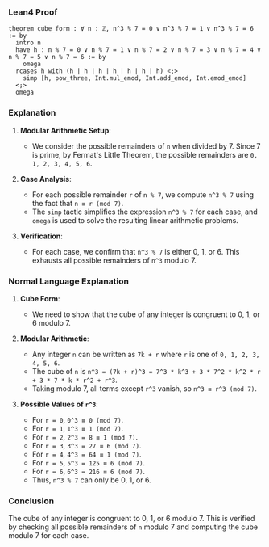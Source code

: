 ### Lean4 Proof
```lean4
theorem cube_form : ∀ n : ℤ, n^3 % 7 = 0 ∨ n^3 % 7 = 1 ∨ n^3 % 7 = 6 := by
  intro n
  have h : n % 7 = 0 ∨ n % 7 = 1 ∨ n % 7 = 2 ∨ n % 7 = 3 ∨ n % 7 = 4 ∨ n % 7 = 5 ∨ n % 7 = 6 := by
    omega
  rcases h with (h | h | h | h | h | h | h) <;>
    simp [h, pow_three, Int.mul_emod, Int.add_emod, Int.emod_emod]
  <;>
  omega
```
### Explanation
1. **Modular Arithmetic Setup**:
   - We consider the possible remainders of `n` when divided by 7. Since 7 is prime, by Fermat's Little Theorem, the possible remainders are `0, 1, 2, 3, 4, 5, 6`.

2. **Case Analysis**:
   - For each possible remainder `r` of `n % 7`, we compute `n^3 % 7` using the fact that `n ≡ r (mod 7)`.
   - The `simp` tactic simplifies the expression `n^3 % 7` for each case, and `omega` is used to solve the resulting linear arithmetic problems.

3. **Verification**:
   - For each case, we confirm that `n^3 % 7` is either 0, 1, or 6. This exhausts all possible remainders of `n^3` modulo 7.

### Normal Language Explanation
1. **Cube Form**:
   - We need to show that the cube of any integer is congruent to 0, 1, or 6 modulo 7.

2. **Modular Arithmetic**:
   - Any integer `n` can be written as `7k + r` where `r` is one of `0, 1, 2, 3, 4, 5, 6`.
   - The cube of `n` is `n^3 = (7k + r)^3 = 7^3 * k^3 + 3 * 7^2 * k^2 * r + 3 * 7 * k * r^2 + r^3`.
   - Taking modulo 7, all terms except `r^3` vanish, so `n^3 ≡ r^3 (mod 7)`.

3. **Possible Values of `r^3`**:
   - For `r = 0`, `0^3 ≡ 0 (mod 7)`.
   - For `r = 1`, `1^3 ≡ 1 (mod 7)`.
   - For `r = 2`, `2^3 = 8 ≡ 1 (mod 7)`.
   - For `r = 3`, `3^3 = 27 ≡ 6 (mod 7)`.
   - For `r = 4`, `4^3 = 64 ≡ 1 (mod 7)`.
   - For `r = 5`, `5^3 = 125 ≡ 6 (mod 7)`.
   - For `r = 6`, `6^3 = 216 ≡ 6 (mod 7)`.
   - Thus, `n^3 % 7` can only be 0, 1, or 6.

### Conclusion
The cube of any integer is congruent to 0, 1, or 6 modulo 7. This is verified by checking all possible remainders of `n` modulo 7 and computing the cube modulo 7 for each case.